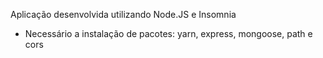 Aplicação desenvolvida utilizando Node.JS e Insomnia

- Necessário a instalação de pacotes: yarn, express, mongoose, path e cors
